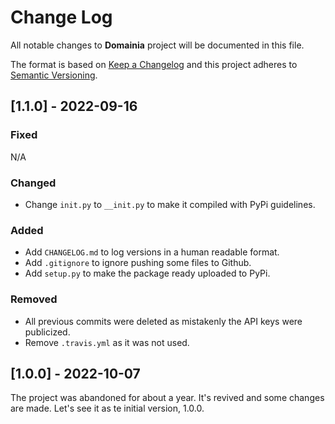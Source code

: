 # Change Log
All notable changes to **Domainia** project will be documented in this file.
 
The format is based on [Keep a Changelog](http://keepachangelog.com/)
and this project adheres to [Semantic Versioning](http://semver.org/).

## [1.1.0] - 2022-09-16

### Fixed
N/A

### Changed
- Change `init.py` to `__init.py` to make it compiled with PyPi guidelines.

### Added
- Add `CHANGELOG.md` to log versions in a human readable format.
- Add `.gitignore` to ignore pushing some files to Github.
- Add `setup.py` to make the package ready uploaded to PyPi.

### Removed
- All previous commits were deleted as mistakenly the API keys were publicized.
- Remove `.travis.yml` as it was not used.

## [1.0.0] - 2022-10-07
 
The project was abandoned for about a year. It's revived and some changes are 
made. Let's see it as te initial version, 1.0.0.
